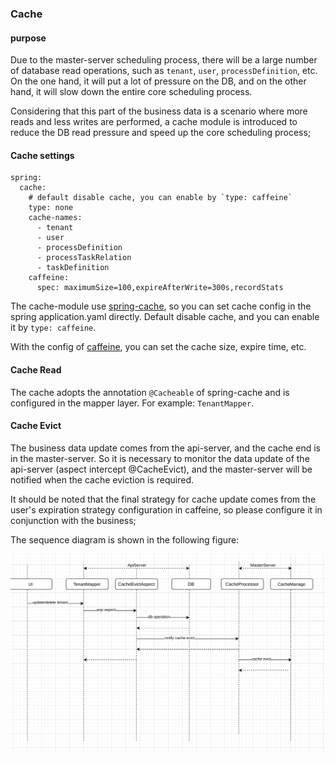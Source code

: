 ### Cache

#### purpose

Due to the master-server scheduling process, there will be a large number of database read operations, such as `tenant`, `user`, `processDefinition`, etc. On the one hand, it will put a lot of pressure on the DB, and on the other hand, it will slow down the entire core scheduling process. 

Considering that this part of the business data is a scenario where more reads and less writes are performed, a cache module is introduced to reduce the DB read pressure and speed up the core scheduling process;

#### Cache settings

```
spring:
  cache:
    # default disable cache, you can enable by `type: caffeine`
    type: none
    cache-names:
      - tenant
      - user
      - processDefinition
      - processTaskRelation
      - taskDefinition
    caffeine:
      spec: maximumSize=100,expireAfterWrite=300s,recordStats
```

The cache-module use [spring-cache](https://spring.io/guides/gs/caching/ ), so you can set cache config in the spring application.yaml directly. Default disable cache, and you can enable it by `type: caffeine`.

With the config of [caffeine](https://github.com/ben-manes/caffeine ), you can set the cache size, expire time, etc.

#### Cache Read

The cache adopts the annotation `@Cacheable` of spring-cache and is configured in the mapper layer. For example: `TenantMapper`.

#### Cache Evict

The business data update comes from the api-server, and the cache end is in the master-server. So it is necessary to monitor the data update of the api-server (aspect intercept @CacheEvict), and the master-server will be notified when the cache eviction is required. 

It should be noted that the final strategy for cache update comes from the user's expiration strategy configuration in caffeine, so please configure it in conjunction with the business;

The sequence diagram is shown in the following figure:

<img src="/img/cache-evict.png" alt="cache-evict" style="zoom: 67%;" />